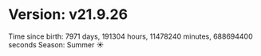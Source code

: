 # Version: v21.9.26
Time since birth: 7971 days, 191304 hours, 11478240 minutes, 688694400 seconds
Season: Summer ☀️
